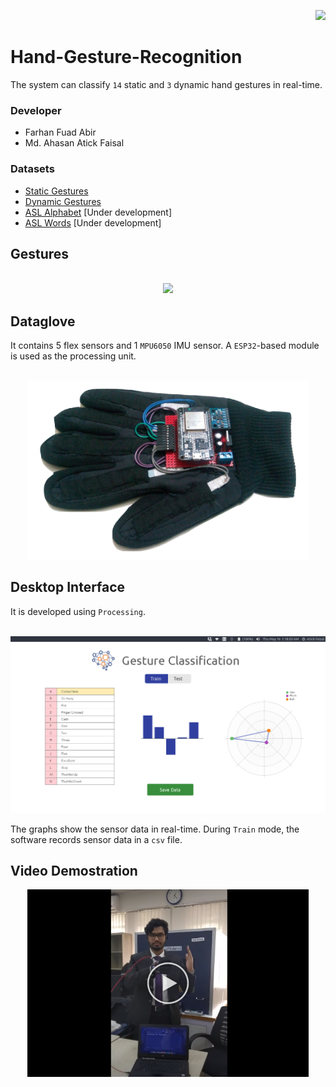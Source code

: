 <p align="right">
<img src="https://img.shields.io/github/license/farhanfuadabir/Sensor-Data-Glove">
</p>
     
# Hand-Gesture-Recognition

The system can classify `14` static and `3` dynamic hand gestures in real-time.

### Developer

- Farhan Fuad Abir
- Md. Ahasan Atick Faisal

### Datasets

- <a href="Datasets/Static Gestures/">Static Gestures</a>
- <a href="Datasets/Dynamic Gestures/">Dynamic Gestures</a>
- <a href="Datasets/ASL Alphabet/">ASL Alphabet</a> [Under development]
- <a href="Datasets/ASL Words/">ASL Words</a> [Under development]

## Gestures

<p align="center">
<br>
<img src="Figures/Gestures.png" width="550">
<br>
</p>

## Dataglove

It contains 5 flex sensors and 1 `MPU6050` IMU sensor. A `ESP32`-based module is used as the processing unit.

<p align="center">
<br>
<img src="Figures/dataglove.png" width="450">
<br>
</p>

## Desktop Interface

It is developed using `Processing`. 

<p align="center">
<br>
<img src="Figures/software_interface.png" width="800">
<br>
</p>

The graphs show the sensor data in real-time. During `Train` mode, the software records sensor data in a `csv` file.

## Video Demostration

<p align="center">
  <a href="https://www.youtube.com/watch?v=JfePNcJKkbE">
    <img src="Figures/thumbnail.png" width="450"/>
  </a>
</p>
